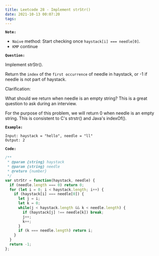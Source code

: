 ```yaml
---
title: Leetcode 28 - Implement strStr()
date: 2021-10-13 00:07:20
tags:
---
```

**`Note:`**
- `Naive` method: Start checking once `haystack[i] === needle[0]`.
- `KMP` continue

**`Question:`**

Implement strStr().

Return the `index` of the `first occurrence` of needle in haystack, or -1 if needle is not part of haystack.

Clarification:

What should we return when needle is an empty string? This is a great question to ask during an interview.

For the purpose of this problem, we will return 0 when needle is an empty string. This is consistent to C's strstr() and Java's indexOf().

**`Example:`**
```
Input: haystack = "hello", needle = "ll"
Output: 2
```

**`Code:`**
```javascript
/**
 * @param {string} haystack
 * @param {string} needle
 * @return {number}
 */
var strStr = function(haystack, needle) {
  if (needle.length === 0) return 0;
  for (let i = 0; i < haystack.length; i++) {
    if (haystack[i] === needle[0]) {
      let j = i;
      let k = 0;
      while(j < haystack.length && k < needle.length) {
        if (haystack[j] !== needle[k]) break;
        j++;
        k++;
      }
      if (k === needle.length) return i;
    }
  }
  return -1; 
};
```